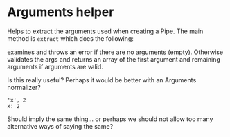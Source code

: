 # Arguments helper

Helps to extract the arguments used when creating a Pipe. The main method is `extract` which does the following:

examines and throws an error if there are no arguments (empty). Otherwise validates the args and returns an array of
the first argument and remaining arguments if arguments are valid.

Is this really useful? Perhaps it would be better with an Arguments normalizer?

```
'x', 2
x: 2
```

Should imply the same thing... or perhaps we should not allow too many alternative ways of saying the same?




